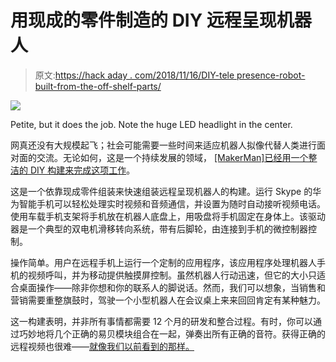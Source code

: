# 用现成的零件制造的 DIY 远程呈现机器人

> 原文:[https://hack aday . com/2018/11/16/DIY-tele presence-robot-built-from-the-off-shelf-parts/](https://hackaday.com/2018/11/16/diy-telepresence-robot-built-from-off-the-shelf-parts/)

![](../Images/384a431d71f60df1f2f052194a949f11.png)

Petite, but it does the job. Note the huge LED headlight in the center.

网真还没有大规模起飞；社会可能需要一些时间来适应机器人拟像代替人类进行面对面的交流。无论如何，这是一个持续发展的领域， [[MakerMan]已经用一个整洁的 DIY 构建来完成这项工作](https://youtu.be/BTQvjaebseY)。

这是一个依靠现成零件组装来快速组装远程呈现机器人的构建。运行 Skype 的华为智能手机可以轻松处理实时视频和音频通信，并设置为随时自动接听视频电话。使用车载手机支架将手机放在机器人底盘上，用吸盘将手机固定在身体上。该驱动器是一个典型的双电机滑移转向系统，带有后脚轮，由连接到手机的微控制器控制。

操作简单。用户在远程手机上运行一个定制的应用程序，该应用程序处理机器人手机的视频呼叫，并为移动提供触摸屏控制。虽然机器人行动迅速，但它的大小只适合桌面操作——除非你想和你的联系人的脚说话。然而，我们可以想象，当销售和营销需要重整旗鼓时，驾驶一个小型机器人在会议桌上来来回回肯定有某种魅力。

这一构建表明，并非所有事情都需要 12 个月的研发和整合过程。有时，你可以通过巧妙地将几个正确的易贝模块组合在一起，弹奏出所有正确的音符。获得正确的远程视频也很难——[就像我们以前看到的那样。](https://hackaday.com/2017/09/12/video-streaming-like-your-raspberry-pi-depended-on-it/)